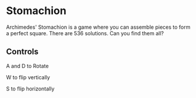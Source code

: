 # Stomachion #

Archimedes' Stomachion is a game where you can assemble pieces to form a perfect square. There are 536 solutions. Can you find them all?

## Controls ##
A and D to Rotate

W to flip vertically

S to flip horizontally
